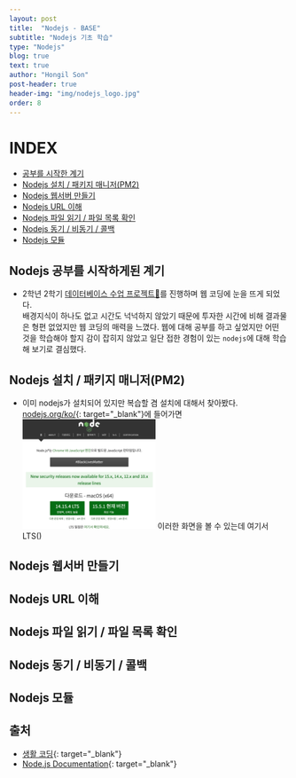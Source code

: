 ```yaml
---
layout: post
title:  "Nodejs - BASE"
subtitle: "Nodejs 기초 학습"
type: "Nodejs"
blog: true
text: true
author: "Hongil Son"
post-header: true
header-img: "img/nodejs_logo.jpg"
order: 8
---
```


# INDEX

- [공부를 시작한 계기](#nodejs-공부를-시작하게된-계기)
- [Nodejs 설치 / 패키지 매니저(PM2)](#nodejs-설치--패키지-매니저pm2)
- [Nodejs 웹서버 만들기](#nodejs-웹서버-만들기)
- [Nodejs URL 이해](#nodejs-url-이해)
- [Nodejs 파일 읽기 / 파일 목록 확인](#nodejs-파일-읽기--파일-목록-확인)
- [Nodejs 동기 / 비동기 / 콜백](#nodejs-동기--비동기--콜백)
- [Nodejs 모듈](#nodejs-모듈)

## Nodejs 공부를 시작하게된 계기

- 2학년 2학기 [데이터베이스 수업 프로젝트🔗](/../project/db_hotel_web/index.md)를 진행하며 웹 코딩에 눈을 뜨게 되었다. <br>
배경지식이 하나도 없고 시간도 넉넉하지 않았기 때문에 투자한 시간에 비해 결과물은 형편 없었지만 웹 코딩의 매력을 느꼈다.
웹에 대해 공부를 하고 싶었지만 어떤 것을 학습해야 할지 감이 잡히지 않았고 일단 접한 경험이 있는 `nodejs`에 대해 학습해 보기로 결심했다.

## Nodejs 설치 / 패키지 매니저(PM2)
- 이미 nodejs가 설치되어 있지만 복습할 겸 설치에 대해서 찾아봤다.<br>
[nodejs.org/ko/](https://nodejs.org/ko/){: target="_blank"}에 들어가면 <img src="img/nodejs_download.jpg" width="50%"> 이러한 화면을 볼 수 있는데 여기서 LTS()

## Nodejs 웹서버 만들기

## Nodejs URL 이해

## Nodejs 파일 읽기 / 파일 목록 확인

## Nodejs 동기 / 비동기 / 콜백

## Nodejs 모듈

## 출처
- [생활 코딩](https://opentutorials.org/course/3332){: target="_blank"}
- [Node.js Documentation](https://nodejs.org/dist/latest-v6.x/docs/api/documentation.html){: target="_blank"}

